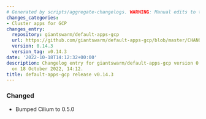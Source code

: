 ```yaml
---
# Generated by scripts/aggregate-changelogs. WARNING: Manual edits to this files will be overwritten.
changes_categories:
- Cluster apps for GCP
changes_entry:
  repository: giantswarm/default-apps-gcp
  url: https://github.com/giantswarm/default-apps-gcp/blob/master/CHANGELOG.md#0143---2022-10-18
  version: 0.14.3
  version_tag: v0.14.3
date: '2022-10-18T14:12:32+00:00'
description: Changelog entry for giantswarm/default-apps-gcp version 0.14.3, published
  on 18 October 2022, 14:12.
title: default-apps-gcp release v0.14.3
---
```


### Changed
- Bumped Cilium to 0.5.0
